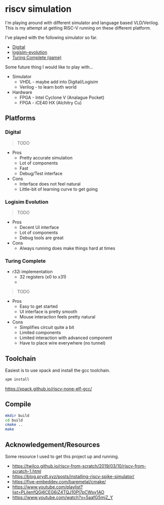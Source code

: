 # riscv simulation

I'm playing around with different simulator and language based VLD/Verilog. 
This is my attempt at getting RISC-V running on these different platform.

I've played with the following simulator so far.

* [Digital](https://github.com/hneemann/Digital)
* [logisim-evolution](https://github.com/logisim-evolution/logisim-evolution)
* [Turing Complete (game)](https://store.steampowered.com/app/1444480/Turing_Complete/)

Some future thing I would like to play with...

* Simulator
    * VHDL - maybe add into Digital/Logisim
    * Verilog - to learn both world
* Hardware
    * FPGA - Intel Cyclone V (Analague Pocket)
    * FPGA - iCE40 HX (Alchitry Cu)

## Platforms

### Digital

> TODO

* Pros
    * Pretty accurate simulation
    * Lot of components
    * Fast
    * Debug/Test interface
* Cons
    * Interface does not feel natural
    * Little-bit of learning curve to get going

### Logisim Evolution

> TODO

* Pros
    * Decent UI interface
    * Lot of components
    * Debug tools are great
* Cons
    * Always running does make things hard at times

### Turing Complete

* r32i implementation
    * 32 registers (x0 to x31)
    * 

> TODO

* Pros
    * Easy to get started
    * UI interface is pretty smooth
    * Mouse interaction feels pretty natural
* Cons
    * Simplifies circuit quite a bit
    * Limited components
    * Limited interaction with advanced component
    * Have to place wire everywhere (no tunnel)

## Toolchain

Easiest is to use xpack and install the gcc toolchain.

```bash
xpm install
```

https://xpack.github.io/riscv-none-elf-gcc/

## Compile

```bash
mkdir build
cd build
cmake ..
make
```

## Acknowledgement/Resources

Some resource I used to get this project up and running.

* https://twilco.github.io/riscv-from-scratch/2019/03/10/riscv-from-scratch-1.html
* https://blog.prydt.xyz/posts/installing-riscv-spike-simulator/
* https://five-embeddev.com/baremetal/cmake/
* https://www.youtube.com/playlist?list=PLilenfQGj6CEG6iZ4TQJ10PI7pCWsy1AO
* https://www.youtube.com/watch?v=5aafG5mjZ_Y
